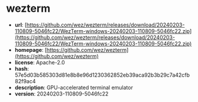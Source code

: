 # wezterm

- **url**: [https://github.com/wez/wezterm/releases/download/20240203-110809-5046fc22/WezTerm-windows-20240203-110809-5046fc22.zip](https://github.com/wez/wezterm/releases/download/20240203-110809-5046fc22/WezTerm-windows-20240203-110809-5046fc22.zip)
- **homepage**: [https://github.com/wez/wezterm](https://github.com/wez/wezterm)
- **license**: Apache-2.0
- **hash**: 57e5d03b585303d81e8b8e96d1230362852eb39aca92b3b29c7a42cfb82f9ac4
- **description**: GPU-accelerated terminal emulator
- **version**: 20240203-110809-5046fc22

